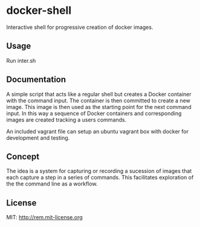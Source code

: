 docker-shell
============

Interactive shell for progressive creation of docker images.

## Usage ##

Run inter.sh 

## Documentation ##

A simple script that acts like a regular shell but creates a Docker container with the command input. The container is then committed to create a new image.  This image is then used as the starting point for the next command input. In this way a sequence of Docker containers and corresponding images are created tracking a users commands.

An included vagrant file can setup an ubuntu vagrant box with docker for development and testing.

## Concept ##

The idea is a system for capturing or recording a sucession of images that each capture a step in a series of commands. This facilitates exploration of the the command line as a workflow.  

## License ##

MIT: http://rem.mit-license.org
